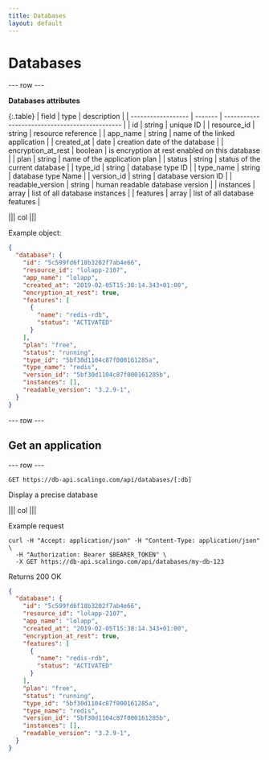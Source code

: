 ```yaml
---
title: Databases
layout: default
---
```


# Databases

--- row ---

**Databases attributes**

{:.table}
| field              | type    | description                                    |
| ------------------ | ------- | ---------------------------------------------- |
| id                 | string  | unique ID                                      |
| resource_id        | string  | resource reference                             |
| app_name           | string  | name of the linked application                 |
| created_at         | date    | creation date of the database                  |
| encryption_at_rest | boolean | is encryption at rest enabled on this database |
| plan               | string  | name of the application plan                   |
| status             | string  | status of the current database                 |
| type_id            | string  | database type ID                               |
| type_name          | string  | database type Name                             |
| version_id         | string  | database version ID                            |
| readable_version   | string  | human readable database version                |
| instances          | array   | list of all database instances                 |
| features           | array   | list of all database features                  |

||| col |||

Example object:

```json
{
  "database": {
    "id": "5c599fd6f18b3202f7ab4e66",
    "resource_id": "lolapp-2107",
    "app_name": "lolapp",
    "created_at": "2019-02-05T15:38:14.343+01:00",
    "encryption_at_rest": true,
    "features": [
      {
        "name": "redis-rdb",
        "status": "ACTIVATED"
      }
    ],
    "plan": "free",
    "status": "running",
    "type_id": "5bf30d1104c87f000161285a",
    "type_name": "redis",
    "version_id": "5bf30d1104c87f000161285b",
    "instances": [],
    "readable_version": "3.2.9-1",
  }
}
```

--- row ---

## Get an application

--- row ---

`GET https://db-api.scalingo.com/api/databases/[:db]`

Display a precise database

||| col |||

Example request

```shell
curl -H "Accept: application/json" -H "Content-Type: application/json" \
  -H "Authorization: Bearer $BEARER_TOKEN" \
  -X GET https://db-api.scalingo.com/api/databases/my-db-123
```

Returns 200 OK

```json
{
  "database": {
    "id": "5c599fd6f18b3202f7ab4e66",
    "resource_id": "lolapp-2107",
    "app_name": "lolapp",
    "created_at": "2019-02-05T15:38:14.343+01:00",
    "encryption_at_rest": true,
    "features": [
      {
        "name": "redis-rdb",
        "status": "ACTIVATED"
      }
    ],
    "plan": "free",
    "status": "running",
    "type_id": "5bf30d1104c87f000161285a",
    "type_name": "redis",
    "version_id": "5bf30d1104c87f000161285b",
    "instances": [],
    "readable_version": "3.2.9-1",
  }
}
```

